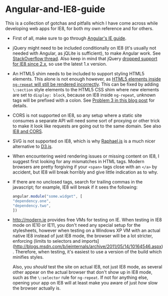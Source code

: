 Angular-and-IE8-guide
=====================

This is a collection of gotchas and pitfalls which I have come across while developing web apps for IE8, for both my own reference and for others.

- First of all, make sure to go through [Angular's IE guide](https://docs.angularjs.org/guide/ie).

- jQuery might need to be included conditionally on IE8 (it's usually not needed with Angular, as jQLite is sufficient), to make Angular work. See [StackOverflow thread](http://stackoverflow.com/questions/20556102/angular-and-ie8-html5-elements-not-styled-inside-ng-view).
  Also keep in mind that jQuery [dropped support for IE8 since 2.x](http://stackoverflow.com/questions/18327225/object-doesnt-support-addeventlistener-ie8-in-jquery),
  so use the latest 1.x version.

- An HTML5 shim needs to be included to support styling HTML5 elements. This alone
  is not enough however, as [HTML5 elements inside `ng-repeat` will still be
  rendered incorrectly](https://github.com/angular/angular.js/issues/1381). This
  can be fixed by adding `\:section` style elements to the HTML5 CSS shim where new
  elements are set to `display: block`, because on IE8 inside `ng-repeat`, unknown
  tags will be prefixed with a colon. See [Problem 3 in this blog post](http://blog-it.hypoport.de/2013/08/24/how-to-make-your-angularjs-app-work-in-ie-8/)
  for details.

- CORS is not supported on IE8, so any setup where a static site consumes a separate
  API will need some sort of proxying or other trick to make it look like requests
  are going out to the same domain. See also [IE8 and CORS](http://mcgivery.com/ie8-and-cors/).

- SVG is not supported on IE8, which is why [Raphael.js](http://raphaeljs.com/) is a much nicer
  alternative to [D3.js](http://d3js.org/).

- When encountering weird rendering issues or missing content on IE8, I suggest
  first looking for any mismatches in HTML tags. Modern browsers are pretty
  forgiving if your `<span>` tags close with an `</a>` by accident, but IE8
  will break horribly and give little indication as to why.

- If there are no unclosed tags, search for trailing commas in the javascript;
  for example, IE8 will break if it sees the following:

  ```js
  angular.module("some.widget", [
  "dependency.one",
  "dependency.two",
  ])
  ```

- <http://modern.ie> provides free VMs for testing on IE. When testing in IE8
  mode on IE10 or IE11, you don't need any special setup for the stylesheets,
  however when testing on a Windows XP VM with an actual native IE8 instead of
  just IE8 mode, the browser will be a lot stricter, enforcing (limits to selectors
  and imports](http://blogs.msdn.com/b/ieinternals/archive/2011/05/14/10164546.aspx). 
  Therefore, when testing, it's easiest to use a version of the build which 
  minifies styles.

  Also, you *should* test the site on actual IE8, not just IE8 mode, as several
  other appear on the actual browser that don't show up in IE8 mode, such as the `\:selector`
  rule for `ng-repeat`. If not for anything else, opening your app on IE8 will at least
  make you aware of just *how* slow the browser actually is.
